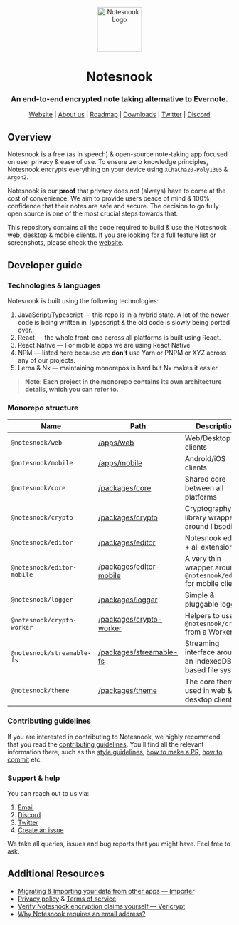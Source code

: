 <p align="center">
<img style="align:center;" src="./resources/icon.png" alt="Notesnook Logo" width="100" />
</p>

<h1 align="center">Notesnook</h1>
<h3 align="center">An end-to-end encrypted note taking alternative to Evernote.</h3>
<p align="center">
<a href="https://notesnook.com/">Website</a> | <a href="https://notesnook.com/about">About us</a> | <a href="https://notesnook.com/roadmap">Roadmap</a> | <a href="https://notesnook.com/downloads">Downloads</a> | <a href="https://twitter.com/@notesnook">Twitter</a> | <a href="https://discord.gg/5davZnhw3V">Discord</a>
</p>

## Overview

Notesnook is a free (as in speech) & open-source note-taking app focused on user privacy & ease of use. To ensure zero knowledge principles, Notesnook encrypts everything on your device using `XChaCha20-Poly1305` & `Argon2`.

Notesnook is our **proof** that privacy does _not_ (always) have to come at the cost of convenience. We aim to provide users peace of mind & 100% confidence that their notes are safe and secure. The decision to go fully open source is one of the most crucial steps towards that.

This repository contains all the code required to build & use the Notesnook web, desktop & mobile clients. If you are looking for a full feature list or screenshots, please check the [website](https://notesnook.com/).

## Developer guide

### Technologies & languages

Notesnook is built using the following technologies:

1. JavaScript/Typescript — this repo is in a hybrid state. A lot of the newer code is being written in Typescript & the old code is slowly being ported over.
2. React — the whole front-end across all platforms is built using React.
3. React Native — For mobile apps we are using React Native
4. NPM — listed here because we **don't** use Yarn or PNPM or XYZ across any of our projects.
5. Lerna & Nx — maintaining monorepos is hard but Nx makes it easier.

> **Note: Each project in the monorepo contains its own architecture details, which you can refer to.**

### Monorepo structure

| Name                       | Path                                               | Description                                                       |
| -------------------------- | -------------------------------------------------- | ----------------------------------------------------------------- |
| `@notesnook/web`           | [/apps/web](/apps/web)                             | Web/Desktop clients                                               |
| `@notesnook/mobile`        | [/apps/mobile](/apps/mobile)                       | Android/iOS clients                                               |
| `@notesnook/core`          | [/packages/core](/packages/core)                   | Shared core between all platforms                                 |
| `@notesnook/crypto`        | [/packages/crypto](/packages/crypto)               | Cryptography library wrapper around libsodium                     |
| `@notesnook/editor`        | [/packages/editor](/packages/editor)               | Notesnook editor + all extensions                                 |
| `@notesnook/editor-mobile` | [/packages/editor-mobile](/packages/editor-mobile) | A very thin wrapper around `@notesnook/editor` for mobile clients |
| `@notesnook/logger`        | [/packages/logger](/packages/logger)               | Simple & pluggable logger                                         |
| `@notesnook/crypto-worker` | [/packages/crypto-worker](/packages/crypto-worker) | Helpers to use `@notesnook/crypto` from a Worker                  |
| `@notesnook/streamable-fs` | [/packages/streamable-fs](/packages/streamable-fs) | Streaming interface around an IndexedDB based file system         |
| `@notesnook/theme`         | [/packages/theme](/packages/theme)                 | The core theme used in web & desktop clients                      |

### Contributing guidelines

If you are interested in contributing to Notesnook, we highly recommend that you read the [contributing guidelines](/CONTRIBUTING.md). You'll find all the relevant information there, such as the [style guidelines](/CONTRIBUTING.md#style-guidelines), [how to make a PR](/CONTRIBUTING.md#opening--submitting-a-pull-request), [how to commit](/CONTRIBUTING.md#commit-guidelines) etc.

### Support & help

You can reach out to us via:

1. [Email](mailto:support@streetwriters.co)
2. [Discord](https://discord.gg/5davZnhw3V)
3. [Twitter](https://twitter.com/notesnook)
4. [Create an issue](https://github.com/streetwriters/notesnook/issues/new)

We take all queries, issues and bug reports that you might have. Feel free to ask.

## Additional Resources

- [Migrating & Importing your data from other apps — Importer](https://importer.notesnook.com/)
- [Privacy policy](https://notesnook.com/privacy) & [Terms of service](https://notesnook.com/terms)
- [Verify Notesnook encryption claims yourself — Vericrypt](https://vericrypt.notesnook.com/)
- [Why Notesnook requires an email address?](https://blog.notesnook.com/why-notesnook-requires-an-email-address/)
